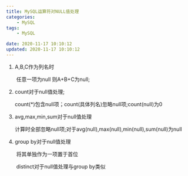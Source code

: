 ```yaml
---
title: MySQL运算符对NULL值处理
categories: 
	- MySQL
tags: 
	- MySQL

date: 2020-11-17 10:10:12
updated: 2020-11-17 10:10:12
---
```

 

1. A,B,C作为列名时

   ​	任意一项为null 则A+B+C为null;

2. count对于null值处理;

   ​	count(*)包含null项；count(具体列名)忽略null项;count(null)为0

3. avg,max,min,sum对于null值处理

   ​	计算时全部忽略null项;对于avg(null),max(null),min(null),sum(null)为null

4. group by对于null值处理

   ​    将其单独作为一项置于首位

   ​    distinct对于null值处理与group by类似




